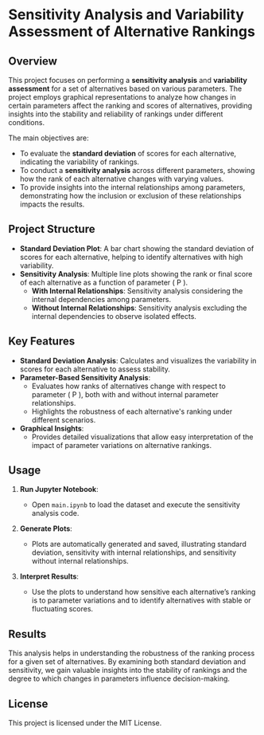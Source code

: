 # Sensitivity Analysis and Variability Assessment of Alternative Rankings

## Overview
This project focuses on performing a **sensitivity analysis** and **variability assessment** for a set of alternatives based on various parameters. The project employs graphical representations to analyze how changes in certain parameters affect the ranking and scores of alternatives, providing insights into the stability and reliability of rankings under different conditions.

The main objectives are:
- To evaluate the **standard deviation** of scores for each alternative, indicating the variability of rankings.
- To conduct a **sensitivity analysis** across different parameters, showing how the rank of each alternative changes with varying values.
- To provide insights into the internal relationships among parameters, demonstrating how the inclusion or exclusion of these relationships impacts the results.

## Project Structure

- **Standard Deviation Plot**: A bar chart showing the standard deviation of scores for each alternative, helping to identify alternatives with high variability.
- **Sensitivity Analysis**: Multiple line plots showing the rank or final score of each alternative as a function of parameter \( P \).
  - **With Internal Relationships**: Sensitivity analysis considering the internal dependencies among parameters.
  - **Without Internal Relationships**: Sensitivity analysis excluding the internal dependencies to observe isolated effects.
  
## Key Features

- **Standard Deviation Analysis**: Calculates and visualizes the variability in scores for each alternative to assess stability.
- **Parameter-Based Sensitivity Analysis**:
  - Evaluates how ranks of alternatives change with respect to parameter \( P \), both with and without internal parameter relationships.
  - Highlights the robustness of each alternative's ranking under different scenarios.
- **Graphical Insights**:
  - Provides detailed visualizations that allow easy interpretation of the impact of parameter variations on alternative rankings.

## Usage

1. **Run Jupyter Notebook**:
   - Open `main.ipynb` to load the dataset and execute the sensitivity analysis code.
   
2. **Generate Plots**:
   - Plots are automatically generated and saved, illustrating standard deviation, sensitivity with internal relationships, and sensitivity without internal relationships.

3. **Interpret Results**:
   - Use the plots to understand how sensitive each alternative’s ranking is to parameter variations and to identify alternatives with stable or fluctuating scores.

## Results

This analysis helps in understanding the robustness of the ranking process for a given set of alternatives. By examining both standard deviation and sensitivity, we gain valuable insights into the stability of rankings and the degree to which changes in parameters influence decision-making.

## License
This project is licensed under the MIT License.
